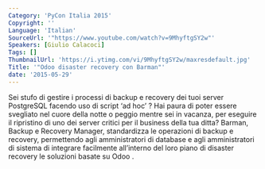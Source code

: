 ```yaml
---
Category: 'PyCon Italia 2015'
Copyright: ''
Language: 'Italian'
SourceUrl: '"https://www.youtube.com/watch?v=9MhyftgSY2w"'
Speakers: [Giulio Calacoci]
Tags: []
ThumbnailUrl: 'https://i.ytimg.com/vi/9MhyftgSY2w/maxresdefault.jpg'
Title: '"Odoo disaster recovery con Barman"'
date: '2015-05-29'
---
```

Sei stufo di gestire i processi di backup e recovery dei tuoi server PostgreSQL  facendo uso 
di script ‘ad hoc’ ?
Hai paura di poter essere svegliato nel cuore della notte o peggio mentre sei in vacanza, per eseguire 
il ripristino  di uno dei server critici per il business della tua ditta?
Barman, Backup e Recovery Manager, standardizza le operazioni di backup e recovery, permettendo agli amministratori di database e agli amministratori di sistema di integrare facilmente all’interno del loro piano di disaster recovery le soluzioni basate su Odoo .
